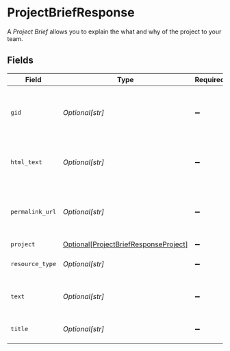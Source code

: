 # ProjectBriefResponse

A *Project Brief* allows you to explain the what and why of the project to your team.


## Fields

| Field                                                                                       | Type                                                                                        | Required                                                                                    | Description                                                                                 | Example                                                                                     |
| ------------------------------------------------------------------------------------------- | ------------------------------------------------------------------------------------------- | ------------------------------------------------------------------------------------------- | ------------------------------------------------------------------------------------------- | ------------------------------------------------------------------------------------------- |
| `gid`                                                                                       | *Optional[str]*                                                                             | :heavy_minus_sign:                                                                          | Globally unique identifier of the resource, as a string.                                    | 12345                                                                                       |
| `html_text`                                                                                 | *Optional[str]*                                                                             | :heavy_minus_sign:                                                                          | HTML formatted text for the project brief.                                                  | <body>This is a <strong>project brief</strong>.</body>                                      |
| `permalink_url`                                                                             | *Optional[str]*                                                                             | :heavy_minus_sign:                                                                          | A url that points directly to the object within Asana.                                      | https://app.asana.com/0/11111111/22222222                                                   |
| `project`                                                                                   | [Optional[ProjectBriefResponseProject]](../../models/shared/projectbriefresponseproject.md) | :heavy_minus_sign:                                                                          | N/A                                                                                         |                                                                                             |
| `resource_type`                                                                             | *Optional[str]*                                                                             | :heavy_minus_sign:                                                                          | The base type of this resource.                                                             | task                                                                                        |
| `text`                                                                                      | *Optional[str]*                                                                             | :heavy_minus_sign:                                                                          | [Opt In](/docs/input-output-options). The plain text of the project brief.                  | This is a project brief.                                                                    |
| `title`                                                                                     | *Optional[str]*                                                                             | :heavy_minus_sign:                                                                          | The title of the project brief.                                                             | Stuff to buy — Project Brief                                                                |